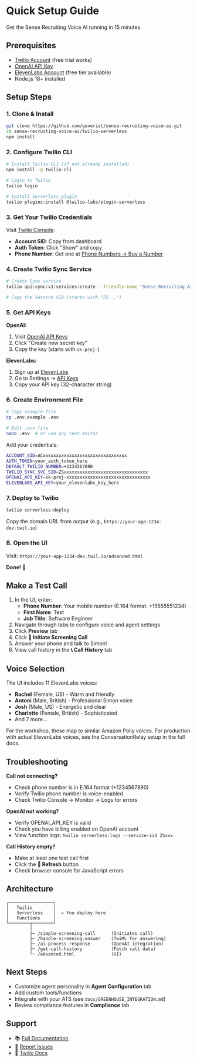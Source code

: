 # Quick Setup Guide

Get the Sense Recruiting Voice AI running in 15 minutes.

## Prerequisites

- [Twilio Account](https://www.twilio.com/try-twilio) (free trial works)
- [OpenAI API Key](https://platform.openai.com/api-keys)
- [ElevenLabs Account](https://elevenlabs.io) (free tier available)
- Node.js 18+ installed

## Setup Steps

### 1. Clone & Install

```bash
git clone https://github.com/geverist/sense-recruiting-voice-ai.git
cd sense-recruiting-voice-ai/twilio-serverless
npm install
```

### 2. Configure Twilio CLI

```bash
# Install Twilio CLI (if not already installed)
npm install -g twilio-cli

# Login to Twilio
twilio login

# Install Serverless plugin
twilio plugins:install @twilio-labs/plugin-serverless
```

### 3. Get Your Twilio Credentials

Visit [Twilio Console](https://console.twilio.com):
- **Account SID**: Copy from dashboard
- **Auth Token**: Click "Show" and copy
- **Phone Number**: Get one at [Phone Numbers → Buy a Number](https://console.twilio.com/us1/develop/phone-numbers/manage/search)

### 4. Create Twilio Sync Service

```bash
# Create Sync service
twilio api:sync:v1:services:create --friendly-name "Sense Recruiting AI"

# Copy the Service SID (starts with "ZS...")
```

### 5. Get API Keys

**OpenAI:**
1. Visit [OpenAI API Keys](https://platform.openai.com/api-keys)
2. Click "Create new secret key"
3. Copy the key (starts with `sk-proj-`)

**ElevenLabs:**
1. Sign up at [ElevenLabs](https://elevenlabs.io)
2. Go to Settings → [API Keys](https://elevenlabs.io/app/settings/api-keys)
3. Copy your API key (32-character string)

### 6. Create Environment File

```bash
# Copy example file
cp .env.example .env

# Edit .env file
nano .env  # or use any text editor
```

Add your credentials:
```bash
ACCOUNT_SID=ACxxxxxxxxxxxxxxxxxxxxxxxxxxxxxxxx
AUTH_TOKEN=your_auth_token_here
DEFAULT_TWILIO_NUMBER=+1234567890
TWILIO_SYNC_SVC_SID=ZSxxxxxxxxxxxxxxxxxxxxxxxxxxxxxxxx
OPENAI_API_KEY=sk-proj-xxxxxxxxxxxxxxxxxxxxxxxxxxxxxxxx
ELEVENLABS_API_KEY=your_elevenlabs_key_here
```

### 7. Deploy to Twilio

```bash
twilio serverless:deploy
```

Copy the domain URL from output (e.g., `https://your-app-1234-dev.twil.io`)

### 8. Open the UI

Visit: `https://your-app-1234-dev.twil.io/advanced.html`

**Done!** 🎉

## Make a Test Call

1. In the UI, enter:
   - **Phone Number**: Your mobile number (E.164 format: +15555551234)
   - **First Name**: Test
   - **Job Title**: Software Engineer
2. Navigate through tabs to configure voice and agent settings
3. Click **Preview** tab
4. Click **🚀 Initiate Screening Call**
5. Answer your phone and talk to Simon!
6. View call history in the **📞 Call History** tab

## Voice Selection

The UI includes 11 ElevenLabs voices:
- **Rachel** (Female, US) - Warm and friendly
- **Antoni** (Male, British) - Professional Simon voice
- **Josh** (Male, US) - Energetic and clear
- **Charlotte** (Female, British) - Sophisticated
- And 7 more...

For the workshop, these map to similar Amazon Polly voices. For production with actual ElevenLabs voices, see the ConversationRelay setup in the full docs.

## Troubleshooting

**Call not connecting?**
- Check phone number is in E.164 format (+1234567890)
- Verify Twilio phone number is voice-enabled
- Check Twilio Console → Monitor → Logs for errors

**OpenAI not working?**
- Verify OPENAI_API_KEY is valid
- Check you have billing enabled on OpenAI account
- View function logs: `twilio serverless:logs --service-sid ZSxxx`

**Call History empty?**
- Make at least one test call first
- Click the **🔄 Refresh** button
- Check browser console for JavaScript errors

## Architecture

```
┌─────────────────┐
│   Twilio        │
│   Serverless    │  ← You deploy here
│   Functions     │
└────────┬────────┘
         │
         ├─ /simple-screening-call      (Initiates call)
         ├─ /handle-screening-answer    (TwiML for answering)
         ├─ /ai-process-response        (OpenAI integration)
         ├─ /get-call-history           (Fetch call data)
         └─ /advanced.html              (UI)
```

## Next Steps

- Customize agent personality in **Agent Configuration** tab
- Add custom tools/functions
- Integrate with your ATS (see `docs/GREENHOUSE_INTEGRATION.md`)
- Review compliance features in **Compliance** tab

## Support

- 📚 [Full Documentation](./docs/)
- 🐛 [Report Issues](https://github.com/geverist/sense-recruiting-voice-ai/issues)
- 💬 [Twilio Docs](https://www.twilio.com/docs)
